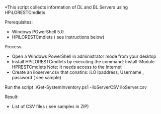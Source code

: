 *This script collects information of DL and BL Servers using HPiLORESTCmdlets

Prerequisites:
- Windows POwerShell 5.0
- HPiLORESTCmdlets ( see instructions below)


Process
 - Open a Windows PowerShell in administrator mode from your desktop
 - Install HPiLORESTCmdlets by executing the command: Install-Module HPRESTCmdlets 
	Note: It needs access to the Internet
 - Create an iloserver.csv that conatins: iLO Ipaddress, Username , password ( see sample)


Run the script
 .\Get-SystemInventory.ps1 -iloServerCSV iloServer.csv


Result:
 - List of CSV files ( see samples in ZIP)
